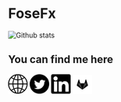 # FoseFx
![Github stats](https://github-readme-stats.vercel.app/api?username=FoseFx&count_private=true&show_icons=true&theme=radical)
## You can find me here

<a href="https://www.fosefx.com/"><img src="https://github.com/FoseFx/FoseFx/blob/master/hp.png?raw=true" alt="Homepage" width="40" /></a>
<a href="https://www.twitter.com/FoseFx"><img src="https://github.com/FoseFx/FoseFx/blob/master/twitter.svg?raw=true" alt="Twitter" width="40" /></a>
<a href="https://www.linkedin.com/in/max-b-253824187/"><img src="https://github.com/FoseFx/FoseFx/blob/master/linkedin.svg?raw=true" alt="LinkedIn" width="40" /></a>
<a href="https://gitlab.com/fosefx/"><img src="https://github.com/FoseFx/FoseFx/blob/master/gitlab.svg?raw=true" alt="Gitlab" width="40" /></a>
